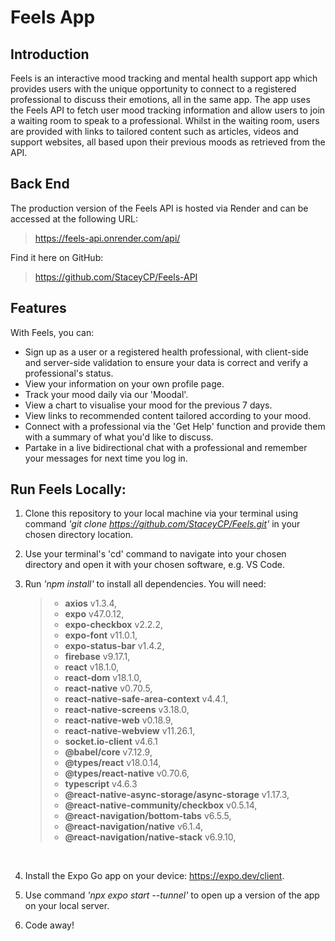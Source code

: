# Feels App

## Introduction

Feels is an interactive mood tracking and mental health support app which provides users with the unique opportunity to connect to a registered professional to discuss their emotions, all in the same app. The app uses the Feels API to fetch user mood tracking information and allow users to join a waiting room to speak to a professional. Whilst in the waiting room, users are provided with links to tailored content such as articles, videos and support websites, all based upon their previous moods as retrieved from the API.

## Back End

The production version of the Feels API is hosted via Render and can be accessed at the following URL:

> https://feels-api.onrender.com/api/

Find it here on GitHub:

> https://github.com/StaceyCP/Feels-API

## Features

With Feels, you can:

- Sign up as a user or a registered health professional, with client-side and server-side validation to ensure your data is correct and verify a professional's status.
- View your information on your own profile page.
- Track your mood daily via our 'Moodal'.
- View a chart to visualise your mood for the previous 7 days.
- View links to recommended content tailored according to your mood.
- Connect with a professional via the 'Get Help' function and provide them with a summary of what you'd like to discuss.
- Partake in a live bidirectional chat with a professional and remember your messages for next time you log in.

## Run Feels Locally:

1. Clone this repository to your local machine via your terminal using command _'git clone https://github.com/StaceyCP/Feels.git'_ in your chosen directory location.

2. Use your terminal's 'cd' command to navigate into your chosen directory and open it with your chosen software, e.g. VS Code.

3. Run _'npm install'_ to install all dependencies. You will need:

   > - **axios** v1.3.4,
   > - **expo** v47.0.12,
   > - **expo-checkbox** v2.2.2,
   > - **expo-font** v11.0.1,
   > - **expo-status-bar** v1.4.2,
   > - **firebase** v9.17.1,
   > - **react** v18.1.0,
   > - **react-dom** v18.1.0,
   > - **react-native** v0.70.5,
   > - **react-native-safe-area-context** v4.4.1,
   > - **react-native-screens** v3.18.0,
   > - **react-native-web** v0.18.9,
   > - **react-native-webview** v11.26.1,
   > - **socket.io-client** v4.6.1
   > - **@babel/core** v7.12.9,
   > - **@types/react** v18.0.14,
   > - **@types/react-native** v0.70.6,
   > - **typescript** v4.6.3
   > - **@react-native-async-storage/async-storage** v1.17.3,
   > - **@react-native-community/checkbox** v0.5.14,
   > - **@react-navigation/bottom-tabs** v6.5.5,
   > - **@react-navigation/native** v6.1.4,
   > - **@react-navigation/native-stack** v6.9.10,

<br>

4. Install the Expo Go app on your device: https://expo.dev/client.

5. Use command _'npx expo start --tunnel'_ to open up a version of the app on your local server.

6. Code away!
